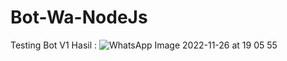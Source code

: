# Bot-Wa-NodeJs
Testing Bot V1
 Hasil :
 ![WhatsApp Image 2022-11-26 at 19 05 55](https://user-images.githubusercontent.com/97670164/204091183-56d64c9d-10c1-4f9e-a233-9bcae5d32f94.jpeg)

